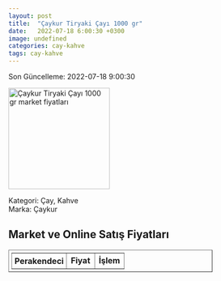 ```yaml
---
layout: post
title:  "Çaykur Tiryaki Çayı 1000 gr"
date:   2022-07-18 6:00:30 +0300
image: undefined
categories: cay-kahve
tags: cay-kahve
---
```


Son Güncelleme: 2022-07-18 9:00:30

<img src="undefined" width="200" alt="Çaykur Tiryaki Çayı 1000 gr market fiyatları" />

Kategori: Çay, Kahve
<br />
Marka: Çaykur

<h2>Market ve Online Satış Fiyatları</h2>

<table border="1" style="padding: 5px;width:80%;">
  <tr>
    <td style="padding: 5px;"><strong>Perakendeci</strong></td>
    <td><strong>Fiyat</strong></td>
    <td><strong>İşlem</strong></td>
  </tr>
  
</table>
